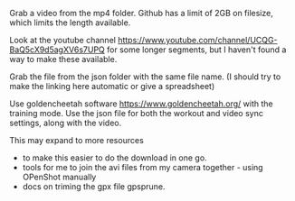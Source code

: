 Grab a video from the mp4 folder. Github has a limit of 2GB on filesize, which limits the length available.

Look at the youtube channel https://www.youtube.com/channel/UCQG-BaQ5cX9d5agXV6s7UPQ  for some longer segments, but I haven't found a way to make these available.

Grab the  file  from the json folder with the same file name.  (I should try to make the linking here automatic or give a spreadsheet)

Use goldencheetah software https://www.goldencheetah.org/  with the training mode.  Use the json file for both the workout and video sync settings, along with the video.


This may expand to more resources 
* to make this easier to do the download in one go.
* tools for me to join the avi files from my camera together - using OPenShot manually
*  docs on triming the gpx file gpsprune.



